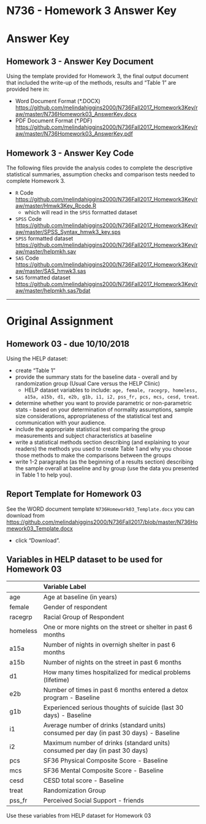 N736 - Homework 3 Answer Key
================

# Answer Key

## Homework 3 - Answer Key Document

Using the template provided for Homework 3, the final output document
that included the write-up of the methods, results and “Table 1” are
provided here in:

  - Word Document Format (\*.DOCX)
    <https://github.com/melindahiggins2000/N736Fall2017_Homework3Key/raw/master/N736Homework03_AnswerKey.docx>
  - PDF Document Format (\*.PDF)
    <https://github.com/melindahiggins2000/N736Fall2017_Homework3Key/raw/master/N736Homework03_AnswerKey.pdf>

## Homework 3 - Answer Key Code

The following files provide the analysis codes to complete the
descriptive statistical summaries, assumption checks and comparison
tests needed to complete Homework 3.

  - `R` Code
    <https://github.com/melindahiggins2000/N736Fall2017_Homework3Key/raw/master/Hmwk3Key_Rcode.R>
    - which will read in the `SPSS` formatted dataset
  - `SPSS` Code
    <https://github.com/melindahiggins2000/N736Fall2017_Homework3Key/raw/master/SPSS_Syntax_hmwk3_key.sps>
  - `SPSS` formatted dataset
    <https://github.com/melindahiggins2000/N736Fall2017_Homework3Key/raw/master/helpmkh.sav>
  - `SAS` Code
    <https://github.com/melindahiggins2000/N736Fall2017_Homework3Key/raw/master/SAS_hmwk3.sas>
  - `SAS` formatted dataset
    <https://github.com/melindahiggins2000/N736Fall2017_Homework3Key/raw/master/helpmkh.sas7bdat>

-----

# Original Assignment

## Homework 03 - due 10/10/2018

Using the HELP dataset:

  - create “Table 1”
  - provide the summary stats for the baseline data - overall and by
    randomization group (Usual Care versus the HELP Clinic)
      - HELP dataset variables to include: `age, female, racegrp,
        homeless, a15a, a15b, d1, e2b, g1b, i1, i2, pss_fr, pcs, mcs,
        cesd, treat`.
  - determine whether you want to provide parametric or non-parametric
    stats - based on your determination of normality assumptions, sample
    size considerations, appropriateness of the statistical test and
    communication with your audience.
  - include the appropriate statistical test comparing the group
    measurements and subject characteristics at baseline
  - write a statistical methods section describing (and explaining to
    your readers) the methods you used to create Table 1 and why you
    choose those methods to make the comparisons between the groups
  - write 1-2 paragraphs (as the beginning of a results section)
    describing the sample overall at baseline and by group (use the data
    you presented in Table 1 to help you).

## Report Template for Homework 03

See the WORD document template `N736Homework03_Template.docx` you can
download from
<https://github.com/melindahiggins2000/N736Fall2017/blob/master/N736Homework03_Template.docx>
- click
“Download”.

## Variables in HELP dataset to be used for Homework 03

|          | Variable Label                                                                          |
| -------- | :-------------------------------------------------------------------------------------- |
| age      | Age at baseline (in years)                                                              |
| female   | Gender of respondent                                                                    |
| racegrp  | Racial Group of Respondent                                                              |
| homeless | One or more nights on the street or shelter in past 6 months                            |
| a15a     | Number of nights in overnigh shelter in past 6 months                                   |
| a15b     | Number of nights on the street in past 6 months                                         |
| d1       | How many times hospitalized for medical problems (lifetime)                             |
| e2b      | Number of times in past 6 months entered a detox program - Baseline                     |
| g1b      | Experienced serious thoughts of suicide (last 30 days) - Baseline                       |
| i1       | Average number of drinks (standard units) consumed per day (in past 30 days) - Baseline |
| i2       | Maximum number of drinks (standard units) consumed per day (in past 30 days)            |
| pcs      | SF36 Physical Composite Score - Baseline                                                |
| mcs      | SF36 Mental Composite Score - Baseline                                                  |
| cesd     | CESD total score - Baseline                                                             |
| treat    | Randomization Group                                                                     |
| pss\_fr  | Perceived Social Support - friends                                                      |

Use these variables from HELP dataset for Homework 03
